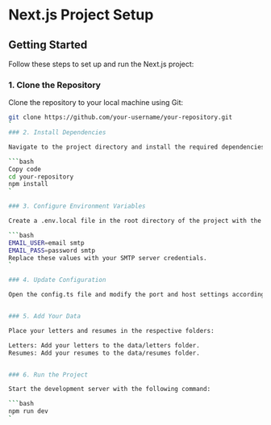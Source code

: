 # Next.js Project Setup

## Getting Started

Follow these steps to set up and run the Next.js project:

### 1. Clone the Repository

Clone the repository to your local machine using Git:

```bash
git clone https://github.com/your-username/your-repository.git
`
### 2. Install Dependencies

Navigate to the project directory and install the required dependencies:

```bash
Copy code
cd your-repository
npm install
`

### 3. Configure Environment Variables

Create a .env.local file in the root directory of the project with the following content:

```bash
EMAIL_USER=email smtp
EMAIL_PASS=password smtp
Replace these values with your SMTP server credentials.
`

### 4. Update Configuration

Open the config.ts file and modify the port and host settings according to your environment:


### 5. Add Your Data

Place your letters and resumes in the respective folders:

Letters: Add your letters to the data/letters folder.
Resumes: Add your resumes to the data/resumes folder.


### 6. Run the Project

Start the development server with the following command:

```bash
npm run dev
`






